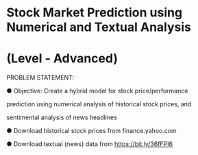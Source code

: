 # Stock Market Prediction using Numerical and Textual Analysis

# (Level - Advanced)

PROBLEM STATEMENT:

● Objective: Create a hybrid model for stock price/performance

prediction using numerical analysis of historical stock prices, and

sentimental analysis of news headlines

● Download historical stock prices from finance.yahoo.com

● Download textual (news) data from https://bit.ly/36fFPI6
